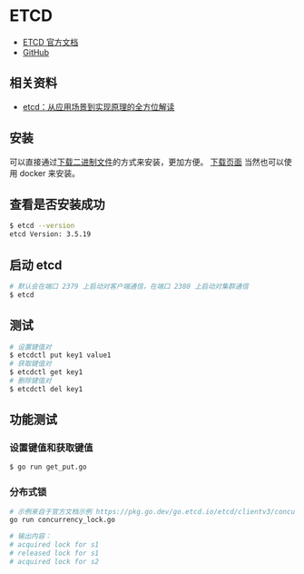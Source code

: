 # ETCD

- [ETCD 官方文档](https://etcd.io/docs/v3.5/)
- [GitHub](https://github.com/etcd-io/etcd)

## 相关资料

- [etcd：从应用场景到实现原理的全方位解读](https://www.infoq.cn/article/etcd-interpretation-application-scenario-implement-principle/)

## 安装

可以直接通过[下载二进制文件](https://etcd.io/docs/v3.5/install/)的方式来安装，更加方便。 [下载页面](https://github.com/etcd-io/etcd/releases/) 当然也可以使用 docker 来安装。

## 查看是否安装成功

```bash
$ etcd --version
etcd Version: 3.5.19
```

## 启动 etcd

```bash
# 默认会在端口 2379 上启动对客户端通信，在端口 2380 上启动对集群通信
$ etcd
```

## 测试

```bash
# 设置键值对
$ etcdctl put key1 value1
# 获取键值对
$ etcdctl get key1
# 删除键值对
$ etcdctl del key1
```

## 功能测试

### 设置键值和获取键值

```bash
$ go run get_put.go
```

### 分布式锁

```bash
# 示例来自于官方文档示例 https://pkg.go.dev/go.etcd.io/etcd/clientv3/concurrency
go run concurrency_lock.go

# 输出内容：
# acquired lock for s1
# released lock for s1
# acquired lock for s2
```